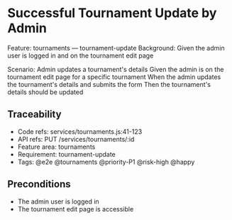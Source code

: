 # Successful Tournament Update by Admin
Feature: tournaments — tournament-update
  Background:
    Given the admin user is logged in and on the tournament edit page

  Scenario: Admin updates a tournament's details
    Given the admin is on the tournament edit page for a specific tournament
    When the admin updates the tournament's details and submits the form
    Then the tournament's details should be updated

## Traceability
- Code refs: services/tournaments.js:41-123
- API refs: PUT /services/tournaments/:id
- Feature area: tournaments
- Requirement: tournament-update
- Tags: @e2e @tournaments @priority-P1 @risk-high @happy

## Preconditions
- The admin user is logged in
- The tournament edit page is accessible
